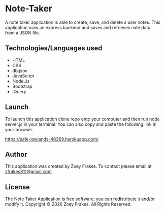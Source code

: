# Note-Taker
A note taker application is able to create, save, and delete a user notes. This application uses an express backend and saves and retrieves note data from a JSON file.

## Technologies/Languages used

* HTML
* CSS
* db.json
* JavaScript
* Node.Js
* Bootstrap
* jQuery

 
## Launch
To launch this application clone repo onto your computer and then run node server.js in your terminal. You can also copy and paste the following link in your browser.

https://safe-lowlands-48369.herokuapp.com/


## Author
This application was created by Zoey Frakes. To contact please email at zfrakes811@gmail.com

## License
The Note Taker Application is free software; you can redistribute it and/or modify it. Copyright © 2020 Zoey Frakes. All Rights Reserved.